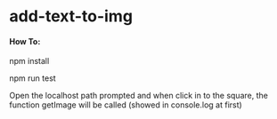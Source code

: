 # add-text-to-img

#### How To:

  npm install
  
  npm run test

Open the localhost path prompted and when click in to the square, the function getImage will be called (showed in console.log at first)
